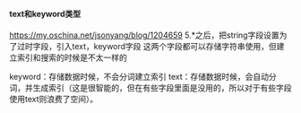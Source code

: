 #### text和keyword类型
https://my.oschina.net/jsonyang/blog/1204659
5.*之后，把string字段设置为了过时字段，引入text，keyword字段
这两个字段都可以存储字符串使用，但建立索引和搜索的时候是不太一样的

keyword：存储数据时候，不会分词建立索引
text：存储数据时候，会自动分词，并生成索引（这是很智能的，但在有些字段里面是没用的，所以对于有些字段使用text则浪费了空间）。
